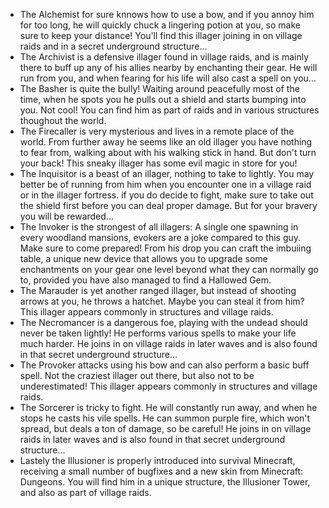 + The Alchemist for sure knnows how to use a bow, and if you annoy him for too long, he will quickly chuck a lingering potion at you, so make sure to keep your distance! You'll find this illager joining in on village raids and in a secret underground structure...
+ The Archivist is a defensive illager found in village raids, and is mainly there to buff up any of his allies nearby by enchanting their gear. He will run from you, and when fearing for his life will also cast a spell on you...
+ The Basher is quite the bully! Waiting around peacefully most of the time, when he spots you he pulls out a shield and starts bumping into you. Not cool! You can find him as part of raids and in various structures thoughout the world.
+ The Firecaller is very mysterious and lives in a remote place of the world. From further away he seems like an old illager you have nothing to fear from, walking about with his walking stick in hand. But don't turn your back! This sneaky illager has some evil magic in store for you!
+ The Inquisitor is a beast of an illager, nothing to take to lightly. You may better be of running from him when you encounter one in a village raid or in the illager fortress. if you do decide to fight, make sure to take out the shield first before you can deal proper damage. But for your bravery you will be rewarded...
+ The Invoker is the strongest of all illagers: A single one spawning in every woodland mansions, evokers are a joke compared to this guy. Make sure to come prepared! From his drop you can craft the imbuiing table, a unique new device that allows you to upgrade some enchantments on your gear one level beyond what they can normally go to, provided you have also managed to find a Hallowed Gem.
+ The Marauder is yet another ranged illager, but instead of shooting arrows at you, he throws a hatchet. Maybe you can steal it from him? This illager appears commonly in structures and village raids.
+ The Necromancer is a dangerous foe, playing with the undead should never be taken lightly! He performs various spells to make your life much harder. He joins in on village raids in later waves and is also found in that secret underground structure...
+ The Provoker attacks using his bow and can also perform a basic buff spell. Not the craziest illager out there, but also not to be underestimated! This illager appears commonly in structures and village raids.
+ The Sorcerer is tricky to fight. He will constantly run away, and when he stops he casts his vile spells. He can summon purple fire, which won't spread, but deals a ton of damage, so be careful! He joins in on village raids in later waves and is also found in that secret underground structure...
+ Lastely the Illusioner is properly introduced into survival Minecraft, receiving a small number of bugfixes and a new skin from Minecraft: Dungeons. You will find him in a unique structure, the Illusioner Tower, and also as part of village raids.